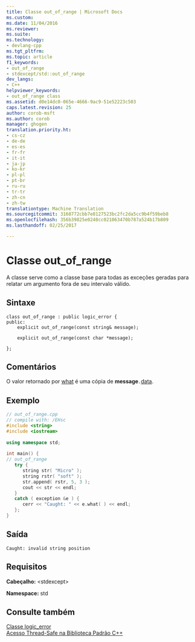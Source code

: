 ```yaml
---
title: Classe out_of_range | Microsoft Docs
ms.custom: 
ms.date: 11/04/2016
ms.reviewer: 
ms.suite: 
ms.technology:
- devlang-cpp
ms.tgt_pltfrm: 
ms.topic: article
f1_keywords:
- out_of_range
- stdexcept/std::out_of_range
dev_langs:
- C++
helpviewer_keywords:
- out_of_range class
ms.assetid: d0e14dc0-065e-4666-9ac9-51e52223c503
caps.latest.revision: 25
author: corob-msft
ms.author: corob
manager: ghogen
translation.priority.ht:
- cs-cz
- de-de
- es-es
- fr-fr
- it-it
- ja-jp
- ko-kr
- pl-pl
- pt-br
- ru-ru
- tr-tr
- zh-cn
- zh-tw
translationtype: Machine Translation
ms.sourcegitcommit: 3168772cbb7e8127523bc2fc2da5cc9b4f59beb8
ms.openlocfilehash: 356b39825e0240cc021063470b787a524b17b809
ms.lasthandoff: 02/25/2017

---
```

# <a name="outofrange-class"></a>Classe out_of_range
A classe serve como a classe base para todas as exceções geradas para relatar um argumento fora de seu intervalo válido.  
  
## <a name="syntax"></a>Sintaxe  
  
```  
class out_of_range : public logic_error {  
public:  
    explicit out_of_range(const string& message);

    explicit out_of_range(const char *message);

};  
```  
  
## <a name="remarks"></a>Comentários  
 O valor retornado por [what](../standard-library/exception-class.md) é uma cópia de **message**`.`[data](../standard-library/basic-string-class.md#basic_string__data).  
  
## <a name="example"></a>Exemplo  
  
```cpp  
// out_of_range.cpp  
// compile with: /EHsc  
#include <string>  
#include <iostream>  
  
using namespace std;  
  
int main() {  
// out_of_range  
   try {  
      string str( "Micro" );  
      string rstr( "soft" );  
      str.append( rstr, 5, 3 );  
      cout << str << endl;  
   }  
   catch ( exception &e ) {  
      cerr << "Caught: " << e.what( ) << endl;  
   };  
}  
```  
  
## <a name="output"></a>Saída  
  
```  
Caught: invalid string position  
```  
  
## <a name="requirements"></a>Requisitos  
 **Cabeçalho:** \<stdexcept>  
  
 **Namespace:** std  
  
## <a name="see-also"></a>Consulte também  
 [Classe logic_error](../standard-library/logic-error-class.md)   
 [Acesso Thread-Safe na Biblioteca Padrão C++](../standard-library/thread-safety-in-the-cpp-standard-library.md)


